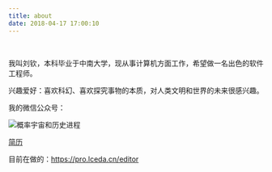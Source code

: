 ```yaml
---
title: about
date: 2018-04-17 17:00:10
---
```


<br>

我叫刘钦，本科毕业于中南大学，现从事计算机方面工作，希望做一名出色的软件工程师。

兴趣爱好：喜欢科幻、喜欢探究事物的本质，对人类文明和世界的未来很感兴趣。

我的微信公众号：

![概率宇宙和历史进程](https://i.loli.net/2019/07/08/5d22f89dbbb2b42435.jpg)

[简历](../assets/liuqinh2s-resume.pdf)

目前在做的：https://pro.lceda.cn/editor
